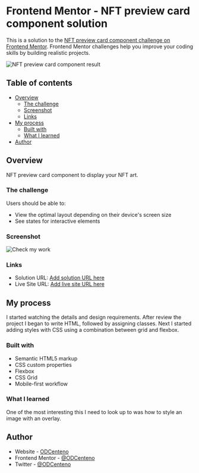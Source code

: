 # Frontend Mentor - NFT preview card component solution

This is a solution to the [NFT preview card component challenge on Frontend Mentor](https://www.frontendmentor.io/challenges/nft-preview-card-component-SbdUL_w0U). Frontend Mentor challenges help you improve your coding skills by building realistic projects. 

![NFT preview card component result](https://i.postimg.cc/xTDL58L4/Screen-Shot-2022-11-12-at-21-14-42.png)

## Table of contents

- [Overview](#overview)
  - [The challenge](#the-challenge)
  - [Screenshot](#screenshot)
  - [Links](#links)
- [My process](#my-process)
  - [Built with](#built-with)
  - [What I learned](#what-i-learned)
- [Author](#author)


## Overview

NFT preview card component to display your NFT art.

### The challenge

Users should be able to:

- View the optimal layout depending on their device's screen size
- See states for interactive elements

### Screenshot

![Check my work](https://i.postimg.cc/xTDL58L4/Screen-Shot-2022-11-12-at-21-14-42.png)

### Links

- Solution URL: [Add solution URL here](https://github.com/ODCenteno/frontend-chai/tree/main/nft-card)
- Live Site URL: [Add live site URL here](https://your-live-site-url.com)

## My process

I started watching the details and design requirements. After review the project I began to write HTML, followed by assigning classes. Next I started adding styles with CSS using a combination between grid and flexbox.

### Built with

- Semantic HTML5 markup
- CSS custom properties
- Flexbox
- CSS Grid
- Mobile-first workflow

### What I learned

One of the most interesting this I need to look up to was how to style an image with an overlay.

## Author

- Website - [ODCenteno](#)
- Frontend Mentor - [@ODCenteno](https://www.frontendmentor.io/profile/ODCenteno)
- Twitter - [@ODCenteno](https://www.twitter.com/ODCenteno)

